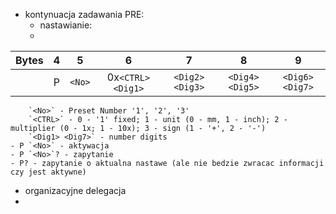 - kontynuacja zadawania PRE:
	- nastawianie:
	-
| Bytes |  4  |   5    |        6         |       7        |       8        |       9        |
|:-----:|:---:|:------:|:----------------:|:--------------:|:--------------:|:--------------:|
|       |  P  | `<No>` | 0x`<CTRL><Dig1>` | `<Dig2><Dig3>` | `<Dig4><Dig5>` | `<Dig6><Dig7>` |

		`<No>` - Preset Number '1', '2', '3'
		`<CTRL>` - 0 - '1' fixed; 1 - unit (0 - mm, 1 - inch); 2 - multiplier (0 - 1x; 1 - 10x); 3 - sign (1 - '+', 2 - '-')
		`<Dig1> <Dig7>` - number digits
	- P `<No>` - aktywacja
	- P `<No>`? - zapytanie
	- P? - zapytanie o aktualna nastawe (ale nie bedzie zwracac informacji czy jest aktywne)



- organizacyjne delegacja
- 